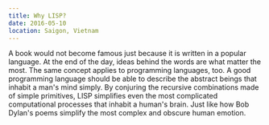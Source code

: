 ```yaml
---
title: Why LISP?
date: 2016-05-10
location: Saigon, Vietnam
---
```


A book would not become famous just because it is written in a popular
language. At the end of the day, ideas behind the words are what matter
the most. The same concept applies to programming languages, too. A good
programming language should be able to describe the abstract beings that
inhabit a man's mind simply. By conjuring the recursive combinations made
of simple primitives, LISP simplifies even the most complicated computational
processes that inhabit a human's brain. Just like how Bob Dylan's poems
simplify the most complex and obscure human emotion.
